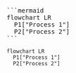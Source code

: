 <pre>
```mermaid
flowchart LR
  P1["Process 1"]
  P2["Process 2"]
```
</pre>

```mermaid
flowchart LR
  P1["Process 1"]
  P2["Process 2"]
```
